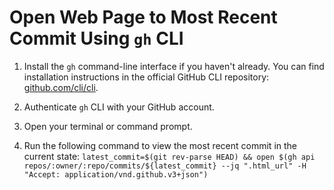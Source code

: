 # Open Web Page to Most Recent Commit Using `gh` CLI

1. Install the `gh` command-line interface if you haven't already. You can find installation instructions in the official GitHub CLI repository: [github.com/cli/cli](https://github.com/cli/cli).

2. Authenticate `gh` CLI with your GitHub account.

3. Open your terminal or command prompt.

4. Run the following command to view the most recent commit in the current state: `latest_commit=$(git rev-parse HEAD) && open $(gh api repos/:owner/:repo/commits/${latest_commit} --jq ".html_url" -H "Accept: application/vnd.github.v3+json")`
